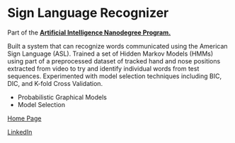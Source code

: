 # Sign Language Recognizer

Part of the [**Artificial Intelligence Nanodegree Program.**](https://eu.udacity.com/course/artificial-intelligence-nanodegree--nd889)

Built a system that can recognize words communicated using the American Sign Language (ASL). Trained a set of Hidden Markov Models (HMMs) using part of a preprocessed dataset of tracked hand and nose positions extracted from video to try and identify individual words from test sequences. Experimented with model selection techniques including BIC, DIC, and K-fold Cross Validation.

- Probabilistic Graphical Models
- Model Selection

[Home Page](http://miguelangelnieto.net)

[LinkedIn](https://www.linkedin.com/in/miguelangelnieto/?locale=en_US)
